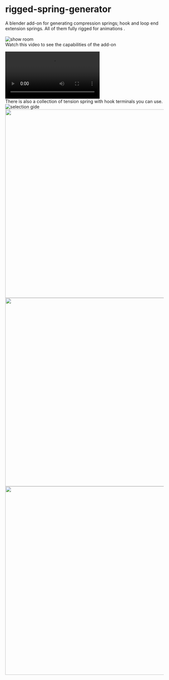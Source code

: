 # rigged-spring-generator
A blender add-on for generating compression springs; hook and loop end extension springs. All of them fully rigged for animations .<br><br>
<img alt="show room" src="https://user-images.githubusercontent.com/110791809/227812730-108f8b3e-379a-4da8-86c4-0538fe0eacc0.png">
<br>
Watch this video to see the capabilities of the add-on
<br>

<video src="https://www.youtube.com/embed/HXCWZrS_VjM" title="YouTube video player" controls ></video>
<br>
There is also a collection of tension spring with hook terminals you can use.
<br>
<img alt="selection gide" src="https://user-images.githubusercontent.com/110791809/227813521-c2498879-659d-41ba-9b0c-84897104c870.jpg">
<img alt="" src="" width="1200" height="600">
<img alt="" src="" width="1200" height="600">
<img alt="" src="" width="1200" height="600">
